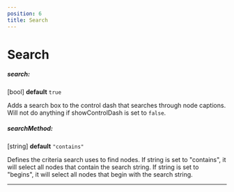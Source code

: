 ```yaml
---
position: 6
title: Search
---
```


# Search

<p></p>

##### search: 

[bool] **default** `true`

Adds a search box to the control dash that searches through node captions.  Will not do anything if showControlDash is set to `false`.

##### searchMethod: 

[string] **default** `"contains"`

Defines the criteria search uses to find nodes.  If string is set to "contains", it will select all nodes that contain the search string.  If string is set to "begins", it will select all nodes that begin with the search string.

____
